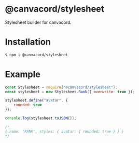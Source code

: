 # @canvacord/stylesheet
Stylesheet builder for canvacord.

# Installation

```sh
$ npm i @canvacord/stylesheet
```

# Example

```js
const Stylesheet = require("@canvacord/stylesheet");
const stylesheet = new Stylesheet.Rank({ overwrite: true });

stylesheet.define("avatar", {
    rounded: true
});

console.log(stylesheet.toJSON());

/*
{ name: 'RANK', styles: { avatar: { rounded: true } } }
*/
```